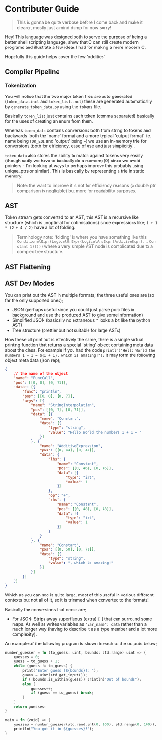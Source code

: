 # Contributer Guide

> This is gonna be quite verbose before I come back and make it clearer, mostly just a mind dump for now sorry!

Hey!  This language was designed both to serve the purpose of being a better shell scripting language, show that C can still create modern programs and illustrate a few ideas I had for making a more modern C.

Hopefully this guide helps cover the few 'oddities'

## Compiler Pipeline

### Tokenization

You will notice that the two major token files are auto generated (`token_data.incl` and `token_list.incl`) these are generated automatically by `generate_token_data.py` using the `tokens` file.

Basically `token_list` just contains each token (comma separated) basically for the uses of creating an enum from them.

Whereas `token_data` contains conversions both from string to tokens and backwards (both the 'name' format and a more typical 'output format' i.e. name being `TOK_EQL` and 'output' being `=`) we use an in-memory trie for conversions (both for efficiency, ease of use and just simplicitly).

`token_data` also stores the ability to match against tokens very easiily (though sadly we have to basically do a memcmp(0) since we avoid pointers - I'm looking at ways to perhaps improve this probably using unique_ptrs or similar).  This is basically by representing a trie in static memory.

> Note: the want to improve it is not for efficiency reasons (a double ptr comparison is negligible) but more for readability purposes.

## AST

Token stream gets converted to an AST, this AST is a recursive like structure (which is unoptimal for optimisations) since expressions like; `1 + 1 * (2 + 4 / 2)` have a lot of folding.

> Terminology note: 'folding' is where you have something like this `ConditionalExpr(LogicalOrExpr(LogicalAndExpr(AdditiveExpr(...Constant(1)))))` where a very simple AST node is complicated due to a complex tree structure.

## AST Flattening



## AST Dev Modes

You can print out the AST in multiple formats; the three useful ones are (so far the only supported ones);

- JSON (perhaps useful since you could just parse porc files in background and use the produced AST to give some information)
- Simplified JSON (basically no extraneous `"` looks a bit like the python AST)
- Tree structure (prettier but not suitable for large ASTs)

How these all print out is effectively the same, there is a single virtual printing function that returns a special 'string' object containing meta data about the class.  For example if you had the code `println("Hello World the numbers 1 + 1 = ${1 + 1}, which is amazing!");` it may form the following object meta data (json rep);

```json
{
    // the name of the object
    "name": "FuncCall",
    "pos": [[0, 0], [0, 71]],
    "data": [{
        "func": "println",
        "pos": [[0, 0], [0, 7]],
        "args": [{
            "name": "StringInterpolation",
            "pos": [[0, 7], [0, 71]],
            "data": [{
                "name": "Constant",
                "data": [{
                    "type": "string",
                    "value": "Hello World the numbers 1 + 1 = "
                }]
            }, {
                "name": "AdditiveExpression",
                "pos": [[0, 44], [0, 49]],
                "data": {
                    "lhs": {
                        "name": "Constant",
                        "pos": [[0, 46], [0, 46]],
                        "data": [{
                            "type": "int",
                            "value": 1
                        }]
                    },
                    "op": "+",
                    "rhs": {
                        "name": "Constant",
                        "pos": [[0, 48], [0, 48]],
                        "data": [{
                            "type": "int",
                            "value": 1
                        }]
                    }
                }
            }, {
                "name": "Constant",
                "pos": [[0, 50], [0, 71]],
                "data": [{
                    "type": "string",
                    "value": ", which is amazing!"
                }]
            }]
        }]
    }]
}
```

Which as you can see is quite large, most of this useful in various different contexts but not all of it, so it is trimmed when converted to the formats!

Basically the conversions that occur are;

- For JSON: Strips away superfluous (extra) `[` `]` that can surround some maps.  As well as writes variables as `"var_name": data` rather than a much longer way (having to describe it as a type member and a lot more complexity).

An example of the following program is shown in each of the outputs below;

```rust
number_guesser = fn (to_guess: uint, bounds: std.range) uint => {
    guesses = 0;
    guess = to_guess + 1;
    while (guess != to_guess) {
        print("Enter guess (${bounds}): ");
        guess = uint(std.get_input());
        if (!bounds.is_within(guess)) println("Out of bounds");
        else {
            guesses++;
            if (guess == to_guess) break;
        }
    }
    return guesses;
}

main = fn (void) => {
    guesses = number_guesser(std.rand.int(0, 100), std.range(0, 100));
    println("You got it in ${guesses}!");
}
```





